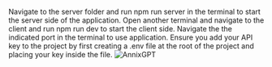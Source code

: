 Navigate to the server folder and run npm run server in the terminal to start the server side of the application.
Open another terminal and navigate to the client and run npm run dev to start the client side.
Navigate the the indicated port in the terminal to use application.
Ensure you add your API key to the project by first creating a .env file at the root of the project and placing your key inside the file. 
![AnnixGPT](https://user-images.githubusercontent.com/47284387/236989893-4daddd60-ee8c-4a0f-90de-496bdb02e27e.png)
